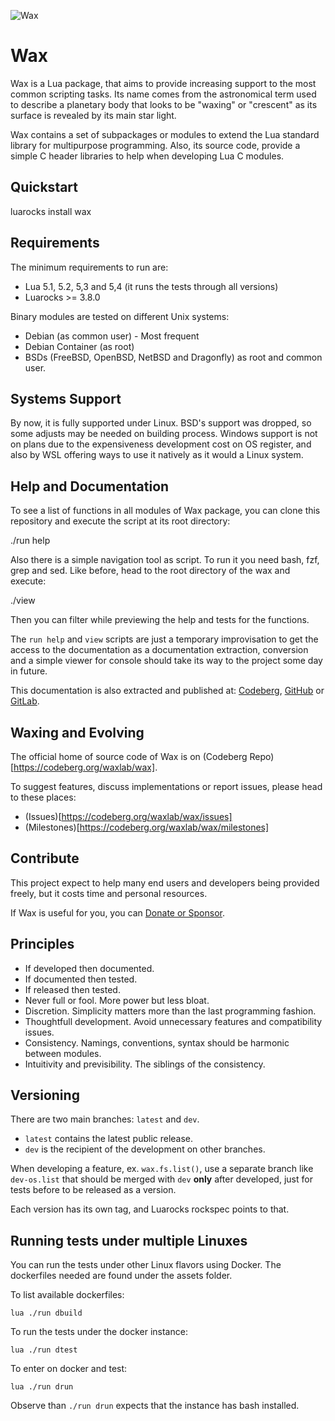 ![Wax](https://repository-images.githubusercontent.com/527150563/25981ea3-4df3-4c7e-b496-6c66ee7a5574)

# Wax

Wax is a Lua package, that aims to provide increasing support to the most
common scripting tasks. Its name comes from the astronomical term used to
describe a planetary body that looks to be "waxing" or "crescent" as its
surface is revealed by its main star light.

Wax contains a set of subpackages or modules to extend the Lua standard
library for multipurpose programming. Also, its source code, provide a simple
C header libraries to help when developing Lua C modules.


## Quickstart

luarocks install wax


## Requirements
The minimum requirements to run are:

* Lua 5.1, 5.2, 5,3 and 5,4 (it runs the tests through all versions)
* Luarocks >= 3.8.0

Binary modules are tested on different Unix systems:

* Debian (as common user) - Most frequent
* Debian Container (as root)
* BSDs (FreeBSD, OpenBSD, NetBSD and Dragonfly) as root and common user.


## Systems Support

By now, it is fully supported under Linux.
BSD's support was dropped, so some adjusts may be needed on building process.
Windows support is not on plans due to the expensiveness development cost on
OS register, and also by WSL offering ways to use it natively as it would
a Linux system.


## Help and Documentation

To see a list of functions in all modules of Wax package, you can clone this
repository and execute the script at its root directory:

  ./run help

Also there is a simple navigation tool as script. To run it you need bash, fzf,
grep and sed. Like before, head to the root directory of the wax and execute:

  ./view

Then you can filter while previewing the help and tests for the functions.

The `run help` and `view` scripts are just a temporary improvisation to get the
access to the documentation as a documentation extraction, conversion and a
simple viewer for console should take its way to the project some day in future.

This documentation is also extracted and published at:
[Codeberg](https://codeberg.org/waxlab/wax/wiki),
[GitHub](https://github.com/waxlab/wax/wiki) or
[GitLab](https://gitlab.com/waxlab/wax/wiki).


## Waxing and Evolving

The official home of source code of Wax is on
(Codeberg Repo)[https://codeberg.org/waxlab/wax].

To suggest features, discuss implementations or report issues, please
head to these places:

* (Issues)[https://codeberg.org/waxlab/wax/issues]
* (Milestones)[https://codeberg.org/waxlab/wax/milestones]


## Contribute

This project expect to help many end users and developers being
provided freely, but it costs time and personal resources.

If Wax is useful for you, you can
[Donate or Sponsor](https://liberapay.com/WaxLab/donate).


## Principles

* If developed then documented.
* If documented then tested.
* If released then tested.
* Never full or fool. More power but less bloat.
* Discretion. Simplicity matters more than the last programming fashion.
* Thoughtfull development. Avoid unnecessary features and compatibility issues.
* Consistency. Namings, conventions, syntax should be harmonic between modules.
* Intuitivity and previsibility. The siblings of the consistency.



## Versioning

There are two main branches: `latest` and `dev`.

* `latest` contains the latest public release.
* `dev` is the recipient of the development on other branches.

When developing a feature, ex. `wax.fs.list()`, use a separate branch like
`dev-os.list` that should be merged with `dev` **only** after developed,
just for tests before to be released as a version.

Each version has its own tag, and Luarocks rockspec points to that.


## Running tests under multiple Linuxes

You can run the tests under other Linux flavors using Docker. The dockerfiles
needed are found under the assets folder.

To list available dockerfiles:

  `lua ./run dbuild`

To run the tests under the docker instance:

  `lua ./run dtest`

To enter on docker and test:

  `lua ./run drun`

Observe than `./run drun` expects that the instance has bash installed.



